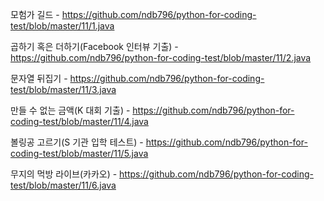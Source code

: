 모험가 길드 - https://github.com/ndb796/python-for-coding-test/blob/master/11/1.java

곱하기 혹은 더하기(Facebook 인터뷰 기출) - https://github.com/ndb796/python-for-coding-test/blob/master/11/2.java

문자열 뒤집기 - https://github.com/ndb796/python-for-coding-test/blob/master/11/3.java

만들 수 없는 금액(K 대회 기출) - https://github.com/ndb796/python-for-coding-test/blob/master/11/4.java

볼링공 고르기(S 기관 입학 테스트)  - https://github.com/ndb796/python-for-coding-test/blob/master/11/5.java

무지의 먹방 라이브(카카오) - https://github.com/ndb796/python-for-coding-test/blob/master/11/6.java

